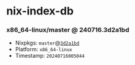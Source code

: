 # nix-index-db
### x86_64-linux/master @ 240716.3d2a1bd
- Nixpkgs: `master`@[`3d2a1bd`](https://github.com/NixOS/nixpkgs/commit/3d2a1bd5198135b5c7bebd3995b985acecb79b33)
- Platform: `x86_64-linux`
- Timestamp: `20240716005044`
